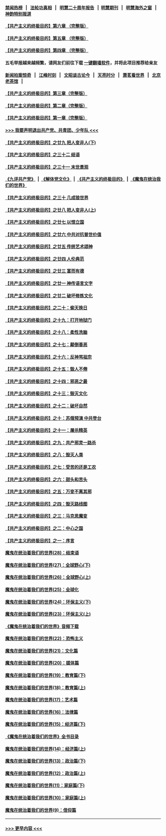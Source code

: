 #### [禁闻热榜](热点新闻.md?=0)  &nbsp;&nbsp;|&nbsp;&nbsp; [法轮功真相](https://github.com/gfw-breaker/truth/blob/master/README.md?=0) &nbsp;&nbsp;|&nbsp;&nbsp; [明慧二十周年报告](https://github.com/gfw-breaker/mh-reports/blob/master/README.md?=0) &nbsp;&nbsp;|&nbsp;&nbsp;[明慧期刊](https://github.com/gfw-breaker/mh-qikan) &nbsp;&nbsp;|&nbsp;&nbsp; [明慧海外之窗](https://github.com/gfw-breaker/mh-news/blob/master/README.md?=0) &nbsp;&nbsp;|&nbsp;&nbsp; [神韵特别报道](https://github.com/gfw-breaker/mh-news/blob/master/shenyun.md?=0)
#### [【共产主义的终极目的】第六章 （完整版）](../pages/nsc422/n11428913.md?t=03040702) 
#### [【共产主义的终极目的】第五章 （完整版）](../pages/nsc422/n11428912.md?t=03040702) 
#### [【共产主义的终极目的】第四章 （完整版）](../pages/nsc422/n11428907.md?t=03040702) 
#### 五毛举报越来越频繁，请网友们前往下载 [一键翻墙软件](https://github.com/gfw-breaker/ssr-accounts)，并将此项目推荐给亲友
#### [新闻拍案惊奇](https://github.com/gfw-breaker/banned-news/blob/master/pages/link4.md) &nbsp;&nbsp;|&nbsp;&nbsp; [江峰时刻](https://github.com/gfw-breaker/banned-news/blob/master/pages/link4.md) &nbsp;&nbsp;|&nbsp;&nbsp; [文昭谈古论今](https://github.com/gfw-breaker/banned-news/blob/master/pages/link4.md) &nbsp;&nbsp;|&nbsp;&nbsp; [天亮时分](https://github.com/gfw-breaker/banned-news/blob/master/pages/link4.md) &nbsp;&nbsp;|&nbsp;&nbsp; [萧茗看世界](https://github.com/gfw-breaker/banned-news/blob/master/pages/link4.md) &nbsp;&nbsp;|&nbsp;&nbsp; [北京老茶馆](https://github.com/gfw-breaker/banned-news/blob/master/pages/link4.md) &nbsp;&nbsp;|&nbsp;&nbsp; 
#### [【共产主义的终极目的】第三章（完整版）](../pages/nsc422/n11428848.md?t=03040702) 
#### [【共产主义的终极目的】第二章（完整版）](../pages/nsc422/n11428831.md?t=03040702) 
#### [【共产主义的终极目的】第一章（完整版）](../pages/nsc422/n11417651.md?t=03040702) 
#### [>>> 我要声明退出共产党、共青团、少年队 <<<](https://github.com/begood0513/goodnews/blob/master/quit/letter.md) 
#### [【共产主义的终极目的】之廿九 把人变非人(下)](../pages/nsc422/n11344140.md?t=03040702) 
#### [【共产主义的终极目的】之三十二 结语](../pages/nsc422/n11360535.md?t=03040702) 
#### [【共产主义的终极目的】之三十一 末世景观](../pages/nsc422/n11351129.md?t=03040702) 
#### [《九评共产党》](https://github.com/begood0513/9ping.md/blob/master/README.md) &nbsp;|&nbsp; [《解体党文化》](../../../../jtdwh.md/blob/master/README.md)  &nbsp;|&nbsp; [《共产主义的终极目的》](../../../../gczydzjmd.md/blob/master/README.md) &nbsp;|&nbsp; [《魔鬼在统治我们的世界》](../../../../mgztzwmdsj.md/blob/master/README.md) 
#### [【共产主义的终极目的】之三十 几成狼世界](../pages/nsc422/n11348280.md?t=03040702) 
#### [【共产主义的终极目的】之廿八 把人变非人(上)](../pages/nsc422/n11340492.md?t=03040702) 
#### [【共产主义的终极目的】之廿七 以恨立国](../pages/nsc422/n11336944.md?t=03040702) 
#### [【共产主义的终极目的】之廿六 中共对抗普世价值](../pages/nsc422/n11324785.md?t=03040702) 
#### [【共产主义的终极目的】之廿五 传统艺术颂神](../pages/nsc422/n11296396.md?t=03040702) 
#### [【共产主义的终极目的】之廿四 人伦典范](../pages/nsc422/n11296397.md?t=03040702) 
#### [【共产主义的终极目的】之廿三 富而有德](../pages/nsc422/n11283598.md?t=03040702) 
#### [【共产主义的终极目的】之廿一 神传语言文字](../pages/nsc422/n11263265.md?t=03040702) 
#### [【共产主义的终极目的】之廿二 破坏修炼文化](../pages/nsc422/n11245728.md?t=03040702) 
#### [【共产主义的终极目的】之二十：偷天换日](../pages/nsc422/n11238846.md?t=03040702) 
#### [【共产主义的终极目的】之十九：打开地狱门](../pages/nsc422/n11206376.md?t=03040702) 
#### [【共产主义的终极目的】之十八：柔性洗脑](../pages/nsc422/n11199994.md?t=03040702) 
#### [【共产主义的终极目的】之十七：颠倒善恶](../pages/nsc422/n11179782.md?t=03040702) 
#### [【共产主义的终极目的】之十六：反神骂祖宗](../pages/nsc422/n11166798.md?t=03040702) 
#### [【共产主义的终极目的】之十五：毁人不倦](../pages/nsc422/n11166792.md?t=03040702) 
#### [【共产主义的终极目的】之十四：邪恶之最](../pages/nsc422/n11150249.md?t=03040702) 
#### [【共产主义的终极目的】之十三：毁灭文化](../pages/nsc422/n11135227.md?t=03040702) 
#### [【共产主义的终极目的】之十二：破坏自然](../pages/nsc422/n11135214.md?t=03040702) 
#### [【共产主义的终极目的】之十：苏俄预演 中共登台](../pages/nsc422/n11118424.md?t=03040702) 
#### [【共产主义的终极目的】之十一：屠杀精英](../pages/nsc422/n11118442.md?t=03040702) 
#### [【共产主义的终极目的】之九：共产邪灵一路杀](../pages/nsc422/n11114139.md?t=03040702) 
#### [【共产主义的终极目的】之八：毁灭人类](../pages/nsc422/n11108503.md?t=03040702) 
#### [【共产主义的终极目的】之七：受苦的还是工农](../pages/nsc422/n11101809.md?t=03040702) 
#### [【共产主义的终极目的】之六：甜头和苦头](../pages/nsc422/n11096971.md?t=03040702) 
#### [【共产主义的终极目的】之五：万变不离其邪](../pages/nsc422/n11091285.md?t=03040702) 
#### [【共产主义的终极目的】之四：毁灭路线图](../pages/nsc422/n11086284.md?t=03040702) 
#### [【共产主义的终极目的】之三：马克思魔变](../pages/nsc422/n11061941.md?t=03040702) 
#### [【共产主义的终极目的】之二：中心之国](../pages/nsc422/n11047728.md?t=03040702) 
#### [【共产主义的终极目的】之一：序言](../pages/nsc422/n11086077.md?t=03040702) 
#### [魔鬼在统治着我们的世界(28)：结束语](../pages/nsc422/n10936246.md?t=03040702) 
#### [魔鬼在统治着我们的世界(27)：全球野心(下)](../pages/nsc422/n10928319.md?t=03040702) 
#### [魔鬼在统治着我们的世界(26)：全球野心(上)](../pages/nsc422/n10900318.md?t=03040702) 
#### [魔鬼在统治着我们的世界(25)：全球化](../pages/nsc422/n10788205.md?t=03040702) 
#### [魔鬼在统治着我们的世界(24)：环保主义(下)](../pages/nsc422/n10695307.md?t=03040702) 
#### [魔鬼在统治着我们的世界(23)：环保主义(上)](../pages/nsc422/n10688613.md?t=03040702) 
#### [《魔鬼在统治着我们的世界》音频下载](../pages/nsc422/n10635553.md?t=03040702) 
#### [魔鬼在统治着我们的世界(22)：恐怖主义](../pages/nsc422/n10614727.md?t=03040702) 
#### [魔鬼在统治着我们的世界(21)：文化篇](../pages/nsc422/n10597706.md?t=03040702) 
#### [魔鬼在统治着我们的世界(20)：媒体篇](../pages/nsc422/n10586579.md?t=03040702) 
#### [魔鬼在统治着我们的世界(19)：教育篇(下)](../pages/nsc422/n10564808.md?t=03040702) 
#### [魔鬼在统治着我们的世界(18)：教育篇(上)](../pages/nsc422/n10526970.md?t=03040702) 
#### [魔鬼在统治着我们的世界(17)：艺术篇](../pages/nsc422/n10499093.md?t=03040702) 
#### [魔鬼在统治着我们的世界(16)：法律篇](../pages/nsc422/n10485969.md?t=03040702) 
#### [魔鬼在统治着我们的世界(15)：经济篇(下)](../pages/nsc422/n10469975.md?t=03040702) 
#### [《魔鬼在统治着我们的世界》全书目录](../pages/nsc422/n10464261.md?t=03040702) 
#### [魔鬼在统治着我们的世界(14)：经济篇(上)](../pages/nsc422/n10457370.md?t=03040702) 
#### [魔鬼在统治着我们的世界(13)：政治篇(下)](../pages/nsc422/n10448270.md?t=03040702) 
#### [魔鬼在统治着我们的世界(12)：政治篇(上)](../pages/nsc422/n10444576.md?t=03040702) 
#### [魔鬼在统治着我们的世界(11)：家庭篇(下)](../pages/nsc422/n10440961.md?t=03040702) 
#### [魔鬼在统治着我们的世界(10)：家庭篇(上)](../pages/nsc422/n10435448.md?t=03040702) 
#### [魔鬼在统治着我们的世界(9)：信仰篇](../pages/nsc422/n10432159.md?t=03040702) 

----
#### [ >>> 更早内容 <<< ](../indexes/nsc422-earlier.md)
